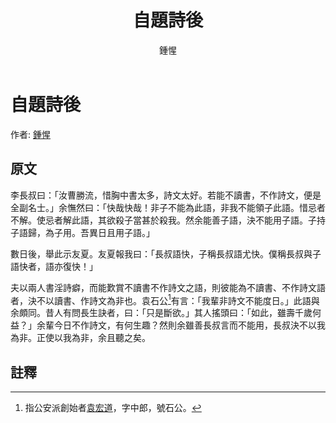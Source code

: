 ﻿---
title: '自題詩後'
author: '鍾惺'
tags: ['小品文']
---

# 自題詩後
作者: [鍾惺](https://zh.wikipedia.org/zh-tw/鍾惺)

## 原文
李長叔曰：「汝曹勝流，惜胸中書太多，詩文太好。若能不讀書，不作詩文，便是全副名士。」余憮然曰：「快哉快哉！非子不能為此語，非我不能領子此語。惜忌者不解。使忌者解此語，其欲殺子當甚於殺我。然余能善子語，決不能用子語。子持子語歸，為子用。吾異日且用子語。」

數日後，舉此示友夏。友夏報我曰：「長叔語快，子稱長叔語尤快。僕稱長叔與子語快者，語亦復快！」

夫以兩人書淫詩癖，而能歎賞不讀書不作詩文之語，則彼能為不讀書、不作詩文語者，決不以讀書、作詩文為非也。袁石公[^1]有言：「我輩非詩文不能度日。」此語與余頗同。昔人有問長生訣者，曰：「只是斷欲。」其人搖頭曰：「如此，雖壽千歲何益？」余輩今日不作詩文，有何生趣？然則余雖善長叔言而不能用，長叔決不以我為非。正使以我為非，余且聽之矣。

## 註釋
[^1]: 指公安派創始者[袁宏道](https://zh.wikipedia.org/zh-tw/袁宏道)，字中郎，號石公。